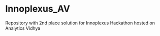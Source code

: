 # Innoplexus_AV
Repository with 2nd place solution for Innoplexus Hackathon hosted on Analytics Vidhya
